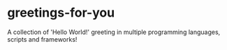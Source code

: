 # greetings-for-you
A collection of 'Hello World!' greeting in multiple programming languages, scripts and frameworks!
